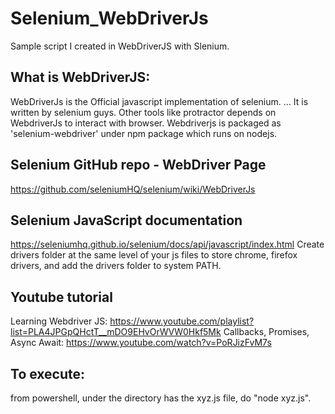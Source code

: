 # Selenium_WebDriverJs
Sample script I created in WebDriverJS with Slenium.

## What is WebDriverJS:
WebDriverJs is the Official javascript implementation of selenium. ... It is written by selenium guys. Other tools like protractor depends on WebdriverJs to interact with browser. Webdriverjs is packaged as 'selenium-webdriver' under npm package which runs on nodejs.

## Selenium GitHub repo - WebDriver Page
https://github.com/seleniumHQ/selenium/wiki/WebDriverJs

## Selenium JavaScript documentation
https://seleniumhq.github.io/selenium/docs/api/javascript/index.html
Create drivers folder at the same level of your js files to store chrome, firefox drivers, and add the drivers folder to system PATH.

## Youtube tutorial
Learning Webdriver JS: https://www.youtube.com/playlist?list=PLA4JPGpQHctT__mDO9EHvOrWVW0Hkf5Mk
Callbacks, Promises, Async Await: https://www.youtube.com/watch?v=PoRJizFvM7s

## To execute:
from powershell, under the directory has the xyz.js file, do "node xyz.js".
